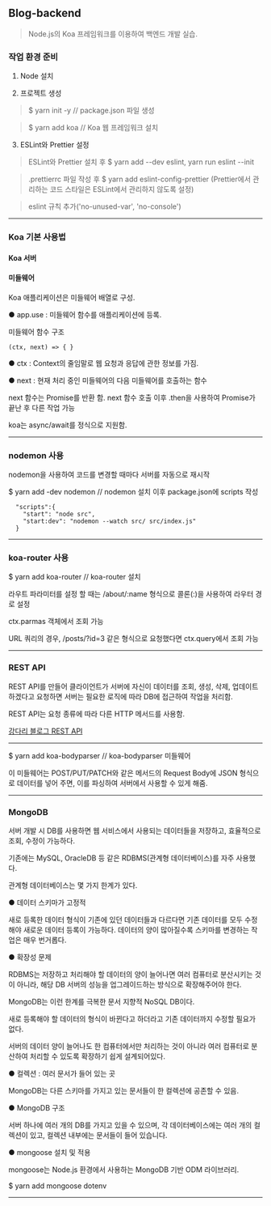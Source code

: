 ## Blog-backend
>Node.js의 Koa 프레임워크를 이용하여 백엔드 개발 실습.

### 작업 환경 준비
1. Node 설치

2. 프로젝트 생성

>$ yarn init -y // package.json 파일 생성

>$ yarn add koa // Koa 웹 프레임워크 설치

3. ESLint와 Prettier 설정

>ESLint와 Prettier 설치 후 $ yarn add --dev eslint, yarn run eslint --init

>.prettierrc 파일 작성 후 $ yarn add eslint-config-prettier
>(Prettier에서 관리하는 코드 스타일은 ESLint에서 관리하지 않도록 설정)

>eslint 규칙 추가('no-unused-var', 'no-console')

* * *

### Koa 기본 사용법

#### Koa 서버

#### 미들웨어 

Koa 애플리케이션은 미들웨어 배열로 구성. 

● app.use : 미들웨어 함수를 애플리케이션에 등록. 

미들웨어 함수 구조 

<pre><code>(ctx, next) => { }</code></pre>

● ctx : Context의 줄임말로 웹 요청과 응답에 관한 정보를 가짐.

● next : 현재 처리 중인 미들웨어의 다음 미들웨어를 호출하는 함수

next 함수는 Promise를 반환 함. next 함수 호출 이후 .then을 사용하여 Promise가 끝난 후 다른 작업 가능

koa는 async/await를 정식으로 지원함.

* * *

### nodemon 사용

nodemon을 사용하여 코드를 변경할 때마다 서버를 자동으로 재시작

$ yarn add -dev nodemon // nodemon 설치 이후 package.json에 scripts 작성

```{.javascript}
  "scripts":{
    "start": "node src",
    "start:dev": "nodemon --watch src/ src/index.js"
  }
```

* * *
### koa-router 사용

$ yarn add koa-router // koa-router 설치

라우트 파라미터를 설정 할 때는 /about/:name 형식으로 콜론(:)을 사용하여 라우터 경로 설정 

ctx.parmas 객체에서 조회 가능 

URL 쿼리의 경우, /posts/?id=3 같은 형식으로 요청했다면 ctx.query에서 조회 가능

* * *

### REST API
 
REST API를 만들어 클라이언트가 서버에 자신이 데이터를 조회, 생성, 삭제, 업데이트하겠다고 요청하면 서버는 필요한 로직에
따라 DB에 접근하여 작업을 처리함.

REST API는 요청 종류에 따라 다른 HTTP 메서드를 사용함.

[강다리 블로그 REST API](https://blog.naver.com/ksh44820/221707768338)

* * *

$ yarn add koa-bodyparser //  koa-bodyparser 미들웨어

이 미들웨어는 POST/PUT/PATCH와 같은 메서드의 Request Body에 JSON 형식으로 데이터를 넣어 주면,
이를 파싱하여 서버에서 사용할 수 있게 해줌.

* * *

### MongoDB

서버 개발 시 DB를 사용하면 웹 서비스에서 사용되는 데이터들을 저장하고, 효율적으로 조회, 수정이 가능하다.

기존에는 MySQL, OracleDB 등 같은 RDBMS(관계형 데이터베이스)를 자주 사용했다.

관계형 데이터베이스는 몇 가지 한계가 있다.

● 데이터 스키마가 고정적 

새로 등록한 데이터 형식이 기존에 있던 데이터들과 다르다면 기존 데이터를 모두 수정해야 새로운 데이터 등록이 가능하다.
데이터의 양이 많아질수록 스키마를 변경하는 작업은 매우 번거롭다.

● 확장성 문제

RDBMS는 저장하고 처리해야 할 데이터의 양이 늘어나면 여러 컴퓨터로 분산시키는 것이 아니라, 해당 DB 서버의 성능을 
업그레이드하는 방식으로 확장해주어야 한다.


MongoDB는 이런 한계를 극복한 문서 지향적 NoSQL DB이다.

새로 등록해야 할 데이터의 형식이 바뀐다고 하더라고 기존 데이터까지 수정할 필요가 없다.

서버의 데이터 양이 늘어나도 한 컴퓨터에서만 처리하는 것이 아니라 여러 컴퓨터로 분산하여 처리할 수 있도록 확장하기 쉽게 설계되어있다.

● 컬렉션 : 여러 문서가 들어 있는 곳

MongoDB는 다른 스키마를 가지고 있는 문서들이 한 컬렉션에 공존할 수 있음.

● MongoDB 구조

서버 하나에 여러 개의 DB를 가지고 있을 수 있으며, 각 데이터베이스에는 여러 개의 컬렉션이 있고, 컬렉션 내부에는 문서들이 들어 있습니다.

● mongoose 설치 및 적용

mongoose는 Node.js 환경에서 사용하는 MongoDB 기반 ODM 라이브러리.

$ yarn add mongoose dotenv

* * *


